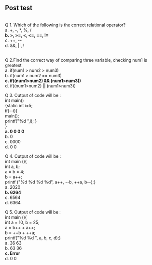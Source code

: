## Post test
<br>
Q 1. Which of the following is the correct relational operator?<br>
a.  +, -, *, %, /<br>
<b>b. >, >=, <, <=, ==, !=</b><br>
c.  ++, --<br>
d. &&, ||, !<br><br>

Q 2.Find the correct way of comparing three variable, checking num1 is greatest<br>
a. if(num1 > num2 > num3)<br>
b. if(num1 > num2 == num3)<br>
<b>c. if((num1>num2) && (num1>num3))<br></b>
d. if((num1>num2) || (num1>num3))<br>

Q 3. Output of code will be :<br> int main() <br>{static int i=5; <br>if(--i){ <br>main(); <br>printf("%d ",i); }<br>}<br>
<b>a. 0 0 0 0<br></b>
b. 0<br>
c. 0000<br>
d. 0 0<br>

Q 4. Output of code will be :<br>int main (){<br>int a, b;<br>a = b = 4;<br>b = a++;<br>printf ("%d %d %d %d", a++, --b, ++a, b--);}<br>
a. 2020<br>
<b>b. 6264<br></b>
c. 6564<br>
d. 6364<br>

Q 5. Output of code will be :<br>int main (){<br>int a = 10, b = 25;<br>a = b++ + a++;<br>b = ++b + ++a;<br>printf("%d %d ", a, b, c, d);}<br>
a. 36 63<br>
b. 63 36<br>
<b>c. Error</b><br>
d. 0 0
